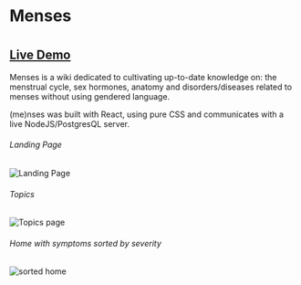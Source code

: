 # Menses

#
## [Live Demo](https://mns-dn6wn1ghi.vercel.app/#/)

Menses is a wiki dedicated to cultivating up-to-date knowledge on: the menstrual cycle, sex hormones, anatomy and disorders/diseases related to menses without using gendered language.



(me)nses was built with React, using pure CSS and communicates with a live NodeJS/PostgresQL server.

###### Landing Page
![Landing Page](https://i.imgur.com/c9sGrF2.png)

###### Topics
![Topics page](https://i.imgur.com/9l1AFZy.png)

###### Home with symptoms sorted by severity
![sorted home](/screenshots/sortedImg.png)